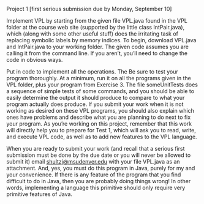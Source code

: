 Project 1 [first serious submission due by Monday, September 10]

Implement VPL by starting from the given file VPL.java found in the VPL folder at the
course web site (supported by the little class IntPair.java), which (along with some other
useful stuff) does the irritating task of replacing symbolic labels by memory indices.
To begin, download VPL.java and IntPair.java to your working folder.
The given code assumes you are calling it from the command line. If you aren’t, you’ll
need to change the code in obvious ways.

Put in code to implement all the operations. The Be sure to test your program thoroughly.
At a minimum, run it on all the programs given in the VPL folder, plus your program from
Exercise 3. The file someUnitTests does a sequence of simple tests of some commands,
and you should be able to easily determine the output it should produce to compare to
what your program actually does produce. If you submit your work when it is not working
as desired on these VPL programs, you should also explain which ones have problems and
describe what you are planning to do next to fix your program.
As you’re working on this project, remember that this work will directly help you to
prepare for Test 1, which will ask you to read, write, and execute VPL code, as well as to
add new features to the VPL language.

When you are ready to submit your work (and recall that a serious first submission must
be done by the due date or you will never be allowed to submit it) email
shultzj@msudenver.edu with your file VPL.java as an attachment. And, yes, you must
do this program in Java, purely for my and your convenience. If there is any feature of the
program that you find difficult to do in Java, then you are probably doing things wrong!
In other words, implementing a language this primitive should only require very primitive
features of Java.